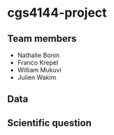 # cgs4144-project

## Team members
- Nathalie Bonin
- Franco Krepel
- William Mukuvi
- Julien Wakim

## Data

## Scientific question
